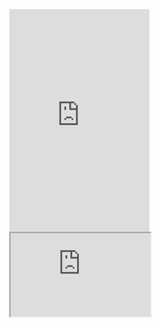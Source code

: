 <!DOCTYPE html>
<html lang="en">

<head>
  <meta charset="UTF-8">
  <meta name="viewport" content="width=device-width, initial-scale=1.0">
  <title>Document</title>
  <link href="https://cdn.jsdelivr.net/npm/bootstrap@5.3.1/dist/css/bootstrap.min.css" rel="stylesheet">
  <script src="https://cdn.jsdelivr.net/npm/bootstrap@5.3.1/dist/js/bootstrap.bundle.min.js"></script>
  <script src='https://widgets.sociablekit.com/instagram-feed/widget.js' async defer></script>
  <script src="https://ajax.googleapis.com/ajax/libs/jquery/3.6.4/jquery.min.js"></script>
  <script src=https://platform.linkedin.com/in.js type="text/javascript"> lang: en_US</script>
  <script type="IN/FollowCompany" data-id="2650593" data-counter="bottom"></script>

  <style>
    iframe {
      width: 50%;

    }
  </style>
</head>

<body>
  <iframe
  id="{&quot;xdOrigin&quot;:&quot;https://www.appnext.com&quot;,&quot;xdChannel&quot;:&quot;e0609c47-0ecc-4b75-ac1d-7e06c308fec5&quot;,&quot;framework&quot;:&quot;@linkedin/xdoor-sdk&quot;,&quot;version&quot;:&quot;0.1.176&quot;,&quot;debug&quot;:false}"
  name="{&quot;xdOrigin&quot;:&quot;https://www.appnext.com&quot;,&quot;xdChannel&quot;:&quot;e0609c47-0ecc-4b75-ac1d-7e06c308fec5&quot;,&quot;framework&quot;:&quot;@linkedin/xdoor-sdk&quot;,&quot;version&quot;:&quot;0.1.176&quot;,&quot;debug&quot;:false}"
  src="https://www.linkedin.com/pages-extensions/FollowCompany?id=2650593&amp;counter=right&amp;xdOrigin=https%3A%2F%2Fwww.appnext.com&amp;xdChannel=e0609c47-0ecc-4b75-ac1d-7e06c308fec5&amp;xd_origin_host=https%3A%2F%2Fwww.appnext.com"
  class="IN-widget IN-widget--iframe" scrolling="no" allowtransparency="true" frameborder="0" border="0" height="400px" width="100%"
 title="LinkedIn Embedded Content" ></iframe>
  <!-- <div class='sk-instagram-feed' data-embed-id='194420' id="ma"></div> -->
  <!-- <a href="https://widgets.sociablekit.com/instagram-feed/iframe/194420"> click</a> -->
  <iframe src='https://widgets.sociablekit.com/instagram-feed/iframe/194420' height='150px' scrolling="no"></iframe>
 




  <script>




  </script>
</body>

</html>
